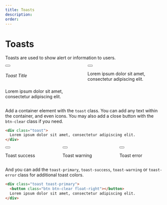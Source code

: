 ```yaml
---
title: Toasts
description: 
order: 
---
```


# Toasts

Toasts are used to show alert or information to users.

 
<div class="vp-raw docs-demo columns">
  <div class="column col-9 col-sm-12">
    <div class="toast">
      <button class="btn btn-clear float-right"></button>
      <h6>Toast Title</h6>
      <p>Lorem ipsum dolor sit amet, consectetur adipiscing elit.</p>
    </div>
  </div>
  <div class="column col-9 col-sm-12">
    <div class="toast toast-primary">
      <button class="btn btn-clear float-right"></button>
      <p>Lorem ipsum dolor sit amet, consectetur adipiscing elit.</p>
    </div>
  </div>
</div>

Add a container element with the `toast` class. You can add any text within the container, and even icons. You may also add a close button with the `btn-clear` class if you need.

```html
<div class="toast">
  Lorem ipsum dolor sit amet, consectetur adipiscing elit.
</div>

```

 
<div class="vp-raw docs-demo columns">
  <div class="column col-sm-12">
    <div class="toast toast-success">
      <button class="btn btn-clear float-right"></button>
      <p>Toast success</p>
    </div>
  </div>
  <div class="column col-sm-12">
    <div class="toast toast-warning">
      <button class="btn btn-clear float-right"></button>
      <p>Toast warning</p>
    </div>
  </div>
  <div class="column col-sm-12">
    <div class="toast toast-error">
      <button class="btn btn-clear float-right"></button>
      <p>Toast error</p>
    </div>
  </div>
</div>

And you can add the `toast-primary`, `toast-success`, `toast-warning` or `toast-error` class for additional toast colors.

```html
<div class="toast toast-primary">
  <button class="btn btn-clear float-right"></button>
  Lorem ipsum dolor sit amet, consectetur adipiscing elit.
</div>
```
